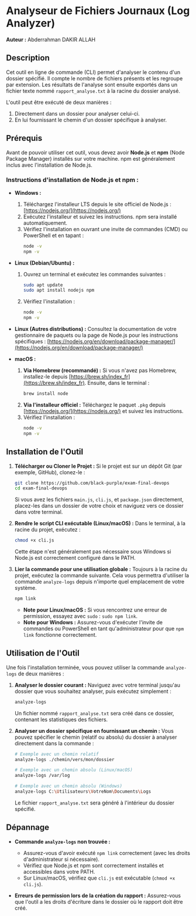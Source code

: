 # Analyseur de Fichiers Journaux (Log Analyzer)

**Auteur :** Abderrahman DAKIR ALLAH

## Description

Cet outil en ligne de commande (CLI) permet d'analyser le contenu d'un dossier spécifié. Il compte le nombre de fichiers présents et les regroupe par extension. Les résultats de l'analyse sont ensuite exportés dans un fichier texte nommé `rapport_analyse.txt` à la racine du dossier analysé.

L'outil peut être exécuté de deux manières :
1.  Directement dans un dossier pour analyser celui-ci.
2.  En lui fournissant le chemin d'un dossier spécifique à analyser.

## Prérequis

Avant de pouvoir utiliser cet outil, vous devez avoir **Node.js** et **npm** (Node Package Manager) installés sur votre machine. npm est généralement inclus avec l'installation de Node.js.

### Instructions d'installation de Node.js et npm :

* **Windows :**
    1.  Téléchargez l'installeur LTS depuis le site officiel de Node.js : [https://nodejs.org/](https://nodejs.org/)
    2.  Exécutez l'installeur et suivez les instructions. npm sera installé automatiquement.
    3.  Vérifiez l'installation en ouvrant une invite de commandes (CMD) ou PowerShell et en tapant :
        ```bash
        node -v
        npm -v
        ```

* **Linux (Debian/Ubuntu) :**
    1.  Ouvrez un terminal et exécutez les commandes suivantes :
        ```bash
        sudo apt update
        sudo apt install nodejs npm
        ```
    2.  Vérifiez l'installation :
        ```bash
        node -v
        npm -v
        ```

* **Linux (Autres distributions) :**
    Consultez la documentation de votre gestionnaire de paquets ou la page de Node.js pour les instructions spécifiques : [https://nodejs.org/en/download/package-manager/](https://nodejs.org/en/download/package-manager/)

* **macOS :**
    1.  **Via Homebrew (recommandé) :**
        Si vous n'avez pas Homebrew, installez-le depuis [https://brew.sh/index_fr](https://brew.sh/index_fr).
        Ensuite, dans le terminal :
        ```bash
        brew install node
        ```
    2.  **Via l'installeur officiel :**
        Téléchargez le paquet `.pkg` depuis [https://nodejs.org/](https://nodejs.org/) et suivez les instructions.
    3.  Vérifiez l'installation :
        ```bash
        node -v
        npm -v
        ```

## Installation de l'Outil

1.  **Télécharger ou Cloner le Projet :**
    Si le projet est sur un dépôt Git (par exemple, GitHub), clonez-le :
    ```bash
    git clone https://github.com/black-purple/exam-final-devops
    cd exam-final-devops
    ```
    Si vous avez les fichiers `main.js`, `cli.js`, et `package.json` directement, placez-les dans un dossier de votre choix et naviguez vers ce dossier dans votre terminal.

2.  **Rendre le script CLI exécutable (Linux/macOS) :**
    Dans le terminal, à la racine du projet, exécutez :
    ```bash
    chmod +x cli.js
    ```
    Cette étape n'est généralement pas nécessaire sous Windows si Node.js est correctement configuré dans le PATH.

3.  **Lier la commande pour une utilisation globale :**
    Toujours à la racine du projet, exécutez la commande suivante. Cela vous permettra d'utiliser la commande `analyze-logs` depuis n'importe quel emplacement de votre système.
    ```bash
    npm link
    ```
    * **Note pour Linux/macOS :** Si vous rencontrez une erreur de permission, essayez avec `sudo` : `sudo npm link`.
    * **Note pour Windows :** Assurez-vous d'exécuter l'invite de commandes ou PowerShell en tant qu'administrateur pour que `npm link` fonctionne correctement.

## Utilisation de l'Outil

Une fois l'installation terminée, vous pouvez utiliser la commande `analyze-logs` de deux manières :

1.  **Analyser le dossier courant :**
    Naviguez avec votre terminal jusqu'au dossier que vous souhaitez analyser, puis exécutez simplement :
    ```bash
    analyze-logs
    ```
    Un fichier nommé `rapport_analyse.txt` sera créé dans ce dossier, contenant les statistiques des fichiers.

2.  **Analyser un dossier spécifique en fournissant un chemin :**
    Vous pouvez spécifier le chemin (relatif ou absolu) du dossier à analyser directement dans la commande :
    ```bash
    # Exemple avec un chemin relatif
    analyze-logs ./chemin/vers/mon/dossier

    # Exemple avec un chemin absolu (Linux/macOS)
    analyze-logs /var/log

    # Exemple avec un chemin absolu (Windows)
    analyze-logs C:\Utilisateurs\VotreNom\Documents\Logs
    ```
    Le fichier `rapport_analyse.txt` sera généré à l'intérieur du dossier spécifié.

## Dépannage

* **Commande `analyze-logs` non trouvée :**
    * Assurez-vous d'avoir exécuté `npm link` correctement (avec les droits d'administrateur si nécessaire).
    * Vérifiez que Node.js et npm sont correctement installés et accessibles dans votre PATH.
    * Sur Linux/macOS, vérifiez que `cli.js` est exécutable (`chmod +x cli.js`).

* **Erreurs de permission lors de la création du rapport :**
    Assurez-vous que l'outil a les droits d'écriture dans le dossier où le rapport doit être créé.
